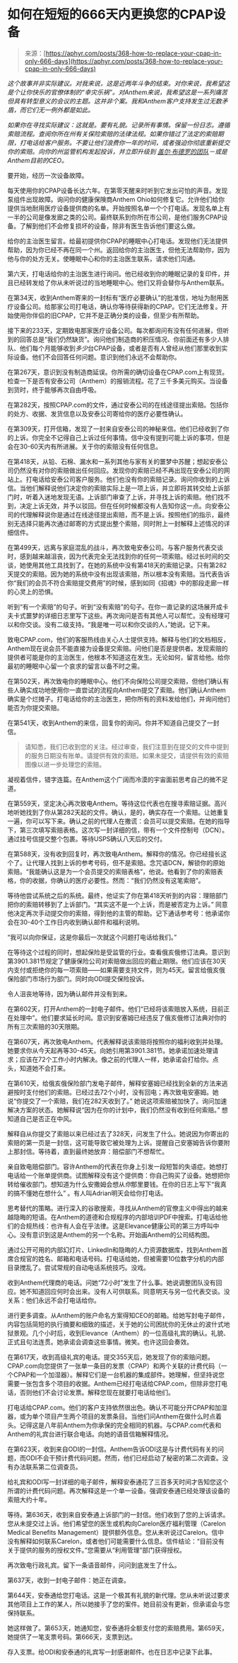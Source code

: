 <!--yml

category: 未分类

日期：2024-05-27 14:35:48

-->

# 如何在短短的666天内更换您的CPAP设备

> 来源：[https://aphyr.com/posts/368-how-to-replace-your-cpap-in-only-666-days](https://aphyr.com/posts/368-how-to-replace-your-cpap-in-only-666-days)

*这个故事并非实际建议。对我来说，这是近两年斗争的结束。对你来说，我希望这是个让你快乐的官僚体制的“幸灾乐祸”。对Anthem来说，我希望这是一系列痛苦但具有转型意义的会议的主题。这并非个案。我和Anthem客户支持发生过无数矛盾，而它们无一例外都是如此。*

*如果你在寻找实际建议：这就是。要有礼貌。记录所有事情。保留一份日志。遵循索赔流程。查阅你所在州有关保险索赔的法律法规。如果你错过了法定的索赔期限，打电话给客户服务。不要让他们浪费你一年的时间，或者强迫你彻底重新提交你的索赔。向你的州监管机构发起投诉，并立即升级到 [盖尔·布德罗的团队](mailto:gail.boudreaux@elevancehealth.com)－或是Anthem目前的CEO。*

要开始，经历一次设备故障。

每天使用你的CPAP设备长达六年。在第零天醒来时听到它发出可怕的声音。发现泵组件出现故障。询问你的健康保険商Anthem Ohio如何修复它。允许他们给你提供当地耐用医疗设备提供商的名单。开始按照名单一个个打电话。发现名单上有一半的公司是像发廊之类的公司。最终联系到你所在市公司，是他们服务CPAP设备。了解到他们不会修复损坏的设备，除非有医生告诉他们要这么做。

给你的主治医生留言。给最初提供你CPAP的睡眠中心打电话。发现他们无法提供帮助，因为你已经不再在同一个州。返回给你的主治医生，但他无法帮助你，因为他与你的处方无关。使睡眠中心和你的主治医生联系，请求他们沟通。

第六天，打电话给你的主治医生进行询问。他已经收到你的睡眠记录的复印件，并且已经转发给了你从未听说过的当地睡眠中心。他们又将会替你与Anthem联系。

在第34天，收到Anthem寄来的一封标有“医疗必要确认”的批准信，地址为耐用医疗设备公司。给那家公司打电话，确认你等待获得新的CPAP。它们无法修复。开始使用你伴侣的旧CPAP，它并不是正确分类的设备，但至少有所帮助。

接下来的233天，定期致电那家医疗设备公司。每次都询问有没有任何进展，但听到的回答总是“我们仍然缺货”。询问他们制造商的积压情况、你前面还有多少人排队、他们每个月能够收到*多少*台CPAP设备，或者是否有人曾经从他们那里收到实际设备。他们不会回答任何问题。意识到他们永远不会帮助你。

在第267天，意识到没有制造商延误。你所需的确切设备在CPAP.com上有现货。检查一下是否有安泰公司（Anthem）的报销流程。花了三千多美元购买。当设备到货时，终于能够再次自由呼吸。

在第282天，按照CPAP.com的文件，通过安泰公司的在线途径提出索赔。包括你的处方、收据、发货信息以及安泰公司寄给你的医疗必要性确认。

在第309天，打开信箱，发现了一封来自安泰公司的神秘来信。他们已经收到了你的上诉。你完全不记得自己上诉过任何事情。信中没有提到可能上诉的事项，但是会在30-60天内有所进展。关于你的索赔没有任何信息。

在第418天，从铅、石棉、漏水和一系列其他与家有关的噩梦中苏醒；想起安泰公司仍然没有对你的索赔做出任何回应。发现你的索赔已经不再出现在安泰公司的网站上。打电话给安泰公司客户服务。他们也没有你的索赔记录。询问你收到的上诉信。当他们解释说他们决定你的索赔实际上是一项上诉，并立即将其转交给上诉部门时，听着入迷地发现无语。上诉部门审查了上诉，并寻找上诉的索赔。他们找不到，决定上诉无效，并予以驳回。但在任何时候都没有人告知你这一点。向安泰公司的代理解释说你是通过在线途径提出索赔，而不是上诉。按照他们的指示，最终别无选择只能再次通过邮寄的方式提出整个索赔，同时附上一封解释上述情况的详细信件。

在第499天，远离与家庭混乱的战斗，再次致电安泰公司。与客户服务代表交谈时，感到越来越沮丧，因为代表完全无法找到你的任何一项索赔。经过长时间的交谈，她使用其他工具找到了。在她的系统中没有第418天的索赔记录。只有第282天提交的索赔。因为她的系统中没有出现该索赔，所以根本没有索赔。当代表告诉你“我们的会员不符合索赔提交费用”的时候，感到如同《招魂》中的那段走廊一样的心灵上的恐惧。

听到“有一个索赔”的句子。听到“没有索赔”的句子。在你一直记录的这场展开成卡夫卡式噩梦的详细日志里写下这些。再次询问是否有其他人可以帮忙。没有经理可以和你交谈。没有二级支持。“我是唯一可以和你交谈的人，”她说。记下来。

致电CPAP.com，他们的客服热线由关心人士提供支持。解释与他们的文档相反，Anthem现在说会员不能直接为设备提交索赔。问他们是否是提供者。发现索赔的提供者可能是你的主治医生，他根本不知道这在发生。无论如何，留言给他。给你最初的睡眠中心留一个哀求的留言以备不时之需。

在第502天，再次致电你的睡眠中心。他们不向保险公司提交索赔，但他们确认有些人确实成功地使用你一直尝试的流程向Anthem提交了索赔。他们确认Anthem确实是个烂摊子。打电话给你的主治医生，把你所有的资料发给他们，并询问他们能否为你提交索赔。

在第541天，收到Anthem的来信，回复你的询问。你并不知道自己提交了一封信。

> 请知悉，我们已收到您的关注。经过审查，我们注意到在提交的文件中提到的服务日期没有账单。请提供有效的索赔。如果未提交，请提供有效的索赔图像以进一步处理您的索赔。

凝视着信件，错字连篇。在Anthem这个广阔而冷漠的宇宙面前思考自己的微不足道。

在第559天，坚定决心再次致电Anthem。等待这位代表也在搜寻索赔证据。高兴地听她找到了你从第282天起的文件。确认，是的，确实存在一个索赔。让她重复一遍，你可以写下来。确认之前的代理人在撒谎：会员可以提交索赔。在她的指导下，第三次填写索赔表格。这次写一封详细的信，带有一个文件控制号（DCN）。通过挂号信提交整个包裹。等待USPS确认八天后的交付。

在第588天，没有收到回复时，再次致电Anthem。解释你的情况。你已经擅长这个了。让代理人找到上诉的参考号码，但不是索赔。念咒语DCN，解锁你的原始索赔。“我能确认这是为一个会员提交的索赔表格”，他说。他看到了你的索赔表格，你的收据，你确认的医疗必要性。然而：“我们仍然没有这笔索赔”。

等待他尝试系统之后的系统。最终，他证实了你在第418天听到的内容：理赔部门把你的索赔转移到了上诉部门。“其实这不是一个上诉，而是被否定为上诉。” 同意他决定再次手动提交你的索赔，得到他的主管的帮助。记下通话参考号：他承诺你会在30-40个工作日内收到确认邮件和福利说明。

“我可以向你保证，这是你最后一次就这个问题打电话给我们。”

在等待这个过程的同时，想起保险是受监管的行业。查看俄亥俄修订法典。意识到第3901.381节规定了健康保险公司对索赔做出回应的截止期限。他们应该在30天内支付或拒绝你的每一项索赔——如果需要支持文件，则为45天。留言给俄亥俄保险部门市场行为部门。同时向ODI提交保险投诉。

令人沮丧地等待，因为确认邮件并没有到来。

在第602天，打开Anthem的一封电子邮件。他们“已经将该索赔放入系统，目前正在处理中”。他们要求延长时间。意识到安塞姆已经违反了俄亥俄修订法典对你的所有三次索赔的30天限期。

在第607天，再次致电Anthem。代表解释说该索赔将按照你的福利收到并处理。她要求你从今天起再等30-45天。向她引用第3901.381节。她承诺加速处理请求；应该在72个工作小时内解决。像之前的代理人一样，她承诺会打给你。点头，知道她不会打来。

在第610天，给俄亥俄保险部门发电子邮件，解释安塞姆已经找到全新的方法来逃避按时支付他们的索赔。已经过去72个小时，没有回电；再次致电安塞姆。她说“你提交了一个索赔，我们在282天收到了。” 她说这项索赔被加快了。询问加速解决方案的状态。她解释说“因为在你的计划中，我们仍然没有收到任何索赔。” 想知道自己是否正在中风。

解释自从你提交了索赔以来已经过去了328天，问发生了什么。她说因为你寄出的索赔的第一页是一封信，这可能导致它被处理为上诉。提醒自己安塞姆告诉你要附上那封信。等待着，直到最终她放弃：赔偿部门不想帮忙。

亲自致电赔偿部门。容许Anthem的代表在你身上引发一段短暂的失语症。她想打电话给一个账单提供商。试图解释没有这个提供商：你自己购买了设备。她想把你转给催收部门。想知道为什么安撒姆会想从*你*那里要钱。在你的日志上写下“我真的搞不懂她在想什么” 。有人叫Adrian明天会给你打电话。

思考替代的策略。进行深入的谷歌搜索，寻找从Anthem的官僚主义中得出的越来越隐晦的短语。在Anthem的道德和合规程序的内部培训PDF中搜索。打电话给他们的合规热线：也许有人会在乎法律。这是Elevance健康公司的第三方呼叫中心。没有意识到这是Anthem的另一个名称。开始画Anthem的公司结构图。

通过公开可用的内部幻灯片、LinkedIn和隐晦的人力资源数据库，找到Anthem首席合规官的姓名、邮箱和电话号码。打电话给她，但被需要10位数字分机的内部目录搅乱了。尝试常规的自动电话系统技巧。没戏。

收到Anthem代理商的电话。问她“72小时”发生了什么事。她说调整团队没有回应。她不知道回应何时会出来。没有人可供联系。同意明天与另一位代表交谈。没关系：他们永远不会打电话给你。

进行更多调查。从Anthem的账户命名方案得知CEO的邮箱。给她写封电子邮件，内容包括简短的执行摘要和细致的描述，关于她的公司困扰你的无休止的波什式地狱景观。几个小时后，收到Elevance（Anthem）的一位高级礼宾的确认。礼貌、正式且句法连贯。她承诺会调查这些事情。微笑。也许这回会奏效。

在第617天，收到高级礼宾的电话。提交355天后，她发现了你的索赔问题。CPAP.com向您提供了一张单一条目的发票（CPAP）和两个关联的计费代码（一个CPAP和一个加湿器）。解释它们是一台机器的集成部件。她理解，但坚持说您需要一张包含多个项目的收据。Anthem已经打电话给CPAP.com，但除非您打电话，否则他们不会讨论发票。解释您现在就要打电话给他们。

打电话给CPAP.com。他们的客户支持依然很出色。确认不可能分开CPAP和加湿器，或为单个项目产生两个项目的发票条目。当他们问Anthem在做什么时点着头。记得这是八年前Anthem为你承保的完全相同的机器。与CPAP.com代表和Anthem的礼宾台进行联合电话。向她的语音信箱解释情况。

在第623天，收到来自ODI的一封信。Anthem告诉ODI这是与计费代码有关的问题，而ODI不会干预计费代码问题。然而，他们已经启动了秘密的第二次调查。没有办法联系第二位调查员。

给礼宾和ODI写一封详细的电子邮件，解释安泰通花了三百多天时间才告知您这个所谓的计费代码问题。再次解释这是一个单一设备。强调安泰通已经处理该设备的索赔大约十年。

等待。第636天，收到来自安泰通上诉部门的一封信。他们收到了您的上诉请求。您从未提交过上诉。他们希望您的医生或机构向Carelon医疗福利管理（Carelon Medical Benefits Management）提供额外信息。您从未听说过Carelon。信中没有解释如何联系Carelon，或者他们可能需要什么信息。信件结论：“目前没有关于提供的服务的授权文件。”您需要从“利用管理”部门获得授权。

再次致电行政礼宾。留下一条语音邮件，问问到底发生了什么。

第637天，收到一封电子邮件：她正在调查。

第644天，安泰通给您打电话。这是一个极其有礼貌的新代理。您从未听说过要求其他项目上工作的某人，所以她接手了您的案件。她目前没有更新，但承诺会与您保持联系。

她这样做了。第653天，她通知您，安泰通将全额支付您的索赔费用。第659天，她提供了一笔支票号码。第666天，支票到达。

存入支票。给ODI和安泰通的礼宾写一封感谢邮件。也在日志中记录下此事。

